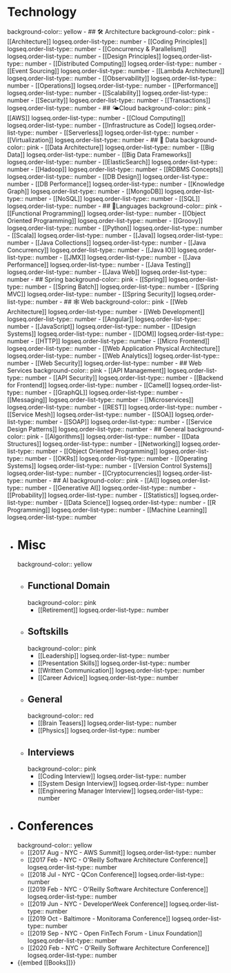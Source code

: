 # Technology
background-color:: yellow
	- ## 🛠 Architecture
	  background-color:: pink
		- [[Architecture]]
		  logseq.order-list-type:: number
		- [[Coding Principles]]
		  logseq.order-list-type:: number
		- [[Concurrency & Parallelism]]
		  logseq.order-list-type:: number
		- [[Design Principles]]
		  logseq.order-list-type:: number
		- [[Distributed Computing]]
		  logseq.order-list-type:: number
		- [[Event Sourcing]]
		  logseq.order-list-type:: number
		- [[Lambda Architecture]]
		  logseq.order-list-type:: number
		- [[Observability]]
		  logseq.order-list-type:: number
		- [[Operations]]
		  logseq.order-list-type:: number
		- [[Performance]]
		  logseq.order-list-type:: number
		- [[Scalability]]
		  logseq.order-list-type:: number
		- [[Security]]
		  logseq.order-list-type:: number
		- [[Transactions]]
		  logseq.order-list-type:: number
	- ## 🌤Cloud
	  background-color:: pink
		- [[AWS]]
		  logseq.order-list-type:: number
		- [[Cloud Computing]]
		  logseq.order-list-type:: number
		- [[Infrastructure as Code]]
		  logseq.order-list-type:: number
		- [[Serverless]]
		  logseq.order-list-type:: number
		- [[Virtualization]]
		  logseq.order-list-type:: number
	- ## 💾 Data
	  background-color:: pink
		- [[Data Architecture]]
		  logseq.order-list-type:: number
		- [[Big Data]]
		  logseq.order-list-type:: number
		- [[Big Data Frameworks]]
		  logseq.order-list-type:: number
		- [[ElasticSearch]]
		  logseq.order-list-type:: number
		- [[Hadoop]]
		  logseq.order-list-type:: number
		- [[RDBMS Concepts]]
		  logseq.order-list-type:: number
		- [[DB Design]]
		  logseq.order-list-type:: number
		- [[DB Performance]]
		  logseq.order-list-type:: number
		- [[Knowledge Graph]]
		  logseq.order-list-type:: number
		- [[MongoDB]]
		  logseq.order-list-type:: number
		- [[NoSQL]]
		  logseq.order-list-type:: number
		- [[SQL]]
		  logseq.order-list-type:: number
	- ## 📙Languages
	  background-color:: pink
		- [[Functional Programming]]
		  logseq.order-list-type:: number
		- [[Object Oriented Programming]]
		  logseq.order-list-type:: number
		- [[Groovy]]
		  logseq.order-list-type:: number
		- [[Python]]
		  logseq.order-list-type:: number
		- [[Scala]]
		  logseq.order-list-type:: number
		- [[Java]]
		  logseq.order-list-type:: number
		- [[Java Collections]]
		  logseq.order-list-type:: number
		- [[Java Concurrency]]
		  logseq.order-list-type:: number
		- [[Java IO]]
		  logseq.order-list-type:: number
		- [[JMX]]
		  logseq.order-list-type:: number
		- [[Java Performance]]
		  logseq.order-list-type:: number
		- [[Java Testing]]
		  logseq.order-list-type:: number
		- [[Java Web]]
		  logseq.order-list-type:: number
	- ## Spring
	  background-color:: pink
		- [[Spring]]
		  logseq.order-list-type:: number
		- [[Spring Batch]]
		  logseq.order-list-type:: number
		- [[Spring MVC]]
		  logseq.order-list-type:: number
		- [[Spring Security]]
		  logseq.order-list-type:: number
	- ## 🕸 Web
	  background-color:: pink
		- [[Web Architecture]]
		  logseq.order-list-type:: number
		- [[Web Development]]
		  logseq.order-list-type:: number
		- [[Angular]]
		  logseq.order-list-type:: number
		- [[JavaScript]]
		  logseq.order-list-type:: number
		- [[Design Systems]]
		  logseq.order-list-type:: number
		- [[DOM]]
		  logseq.order-list-type:: number
		- [[HTTP]]
		  logseq.order-list-type:: number
		- [[Micro Frontend]]
		  logseq.order-list-type:: number
		- [[Web Application Physical Architecture]]
		  logseq.order-list-type:: number
		- [[Web Analytics]]
		  logseq.order-list-type:: number
		- [[Web Security]]
		  logseq.order-list-type:: number
	- ## Web Services
	  background-color:: pink
		- [[API Management]]
		  logseq.order-list-type:: number
		- [[API Security]]
		  logseq.order-list-type:: number
		- [[Backend for Frontend]]
		  logseq.order-list-type:: number
		- [[Camel]]
		  logseq.order-list-type:: number
		- [[GraphQL]]
		  logseq.order-list-type:: number
		- [[Messaging]]
		  logseq.order-list-type:: number
		- [[Microservices]]
		  logseq.order-list-type:: number
		- [[REST]]
		  logseq.order-list-type:: number
		- [[Service Mesh]]
		  logseq.order-list-type:: number
		- [[SOA]]
		  logseq.order-list-type:: number
		- [[SOAP]]
		  logseq.order-list-type:: number
		- [[Service Design Patterns]]
		  logseq.order-list-type:: number
	- ## General
	  background-color:: pink
		- [[Algorithms]]
		  logseq.order-list-type:: number
		- [[Data Structures]]
		  logseq.order-list-type:: number
		- [[Networking]]
		  logseq.order-list-type:: number
		- [[Object Oriented Programming]]
		  logseq.order-list-type:: number
		- [[OKRs]]
		  logseq.order-list-type:: number
		- [[Operating Systems]]
		  logseq.order-list-type:: number
		- [[Version Control Systems]]
		  logseq.order-list-type:: number
		- [[Cryptocurrencies]]
		  logseq.order-list-type:: number
	- ## AI
	  background-color:: pink
		- [[AI]]
		  logseq.order-list-type:: number
		- [[Generative AI]]
		  logseq.order-list-type:: number
		- [[Probability]]
		  logseq.order-list-type:: number
		- [[Statistics]]
		  logseq.order-list-type:: number
		- [[Data Science]]
		  logseq.order-list-type:: number
		- [[R Programming]]
		  logseq.order-list-type:: number
		- [[Machine Learning]]
		  logseq.order-list-type:: number
- # Misc
  background-color:: yellow
	- ## Functional Domain
	  background-color:: pink
		- [[Retirement]]
		  logseq.order-list-type:: number
	- ## Softskills
	  background-color:: pink
		- [[Leadership]]
		  logseq.order-list-type:: number
		- [[Presentation Skills]]
		  logseq.order-list-type:: number
		- [[Written Communication]]
		  logseq.order-list-type:: number
		- [[Career Advice]]
		  logseq.order-list-type:: number
	- ## General
	  background-color:: red
		- [[Brain Teasers]]
		  logseq.order-list-type:: number
		- [[Physics]]
		  logseq.order-list-type:: number
	- ## Interviews
	  background-color:: pink
		- [[Coding Interview]]
		  logseq.order-list-type:: number
		- [[System Design Interview]]
		  logseq.order-list-type:: number
		- [[Engineering Manager Interview]]
		  logseq.order-list-type:: number
- # Conferences
  background-color:: yellow
	- [[2017 Aug - NYC - AWS Summit]]
	  logseq.order-list-type:: number
	- [[2017 Feb - NYC - O'Reilly Software Architecture Conference]]
	  logseq.order-list-type:: number
	- [[2018 Jul - NYC - QCon Conference]]
	  logseq.order-list-type:: number
	- [[2019 Feb - NYC - O'Reilly Software Architecture Conference]]
	  logseq.order-list-type:: number
	- [[2019 Jun - NYC - DeveloperWeek Conference]]
	  logseq.order-list-type:: number
	- [[2019 Oct - Baltimore - Monitorama Conference]]
	  logseq.order-list-type:: number
	- [[2019 Sep - NYC - Open FinTech Forum - Linux Foundation]]
	  logseq.order-list-type:: number
	- [[2020 Feb - NYC - O'Reilly Software Architecture Conference]]
	  logseq.order-list-type:: number
- {{embed [[Books]]}}